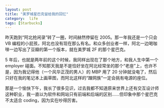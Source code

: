 ```yaml
---
layout: post
title: "美罗城星巴克留给我的回忆"
category:  life
tags: [Starbucks]
---
```



昨天跑到“阿北抢闲录”转了一圈，时间赫然停留在 2005。那一年我还是一个只会 VB 编程的小屁孩，阿北也没有现在那么有名。和众多创业者一样，阿北一边喝咖啡一边写出了豆瓣的第一个版本，就在美罗城 2F 的那个星巴克。


5 年后，也就是两年前的这个时候，我同样出现在了那个地方，和我人生中第一个 employer 碰面。不知那天我是不是恰好坐在阿北经常坐的那个“老座”上，也许不是，因为我记得他（一个风华正茂的男人）的 MBP 用了 20 分钟就没电了，然后只好在我的笔记本上画草图，而阿北这样的“蹭网族”一定会挑有电源的座位。


那是一个愉快下午，我长了很多见识，过去我都不知道原来世界上还有交互设计师这种职业，我一直以为软件和网站只有前端和后端的区别……但印象中那个星巴克不太适合 coding，因为实在吵得厉害。
